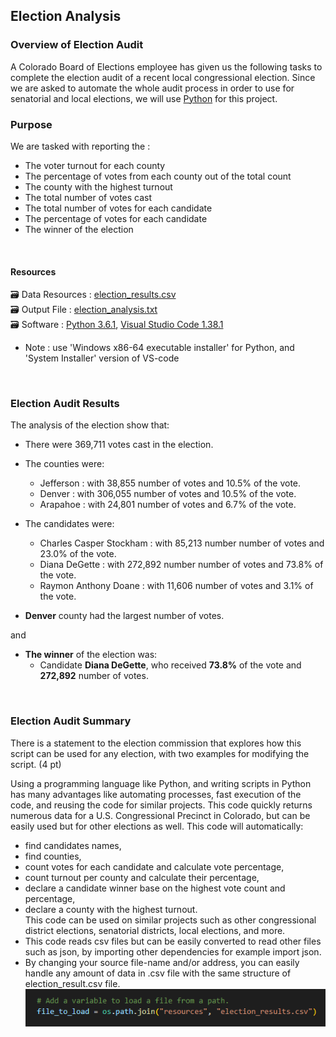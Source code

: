 ## Election Analysis

### Overview of Election Audit
A Colorado Board of Elections employee has given us the following tasks to complete the election audit of a recent local congressional election. Since we are asked to automate the whole audit process in order to use for senatorial and local elections, we will use [Python](https://www.python.org/doc/essays/blurb/) for this project.<br/>

### Purpose
We are tasked with reporting the : 
- The voter turnout for each county
- The percentage of votes from each county out of the total count
- The county with the highest turnout
- The total number of votes cast
- The total number of votes for each candidate
- The percentage of votes for each candidate
- The winner of the election
<br/>

#### Resources
:card_file_box: Data Resources : [election_results.csv](/resources/election_results.csv)<br/>
:card_file_box: Output File : [election_analysis.txt](/analysis/election_analysis.txt)<br/>
:card_file_box: Software : [Python 3.6.1](https://www.python.org/downloads/windows/),  [Visual Studio Code 1.38.1](https://code.visualstudio.com/download)
- Note : use 'Windows x86-64 executable installer' for Python, and 'System Installer' version of VS-code 
<br/>

### Election Audit Results
The analysis of the election show that:
- There were 369,711 votes cast in the election.
- The counties were: 
    - Jefferson :  with 38,855 number of votes and 10.5% of the vote.
    - Denver :  with 306,055 number of votes and 10.5% of the vote.
    - Arapahoe :  with 24,801 number of votes and 6.7% of the vote.

- The candidates were:
    - Charles Casper Stockham :  with 85,213 number number of votes and 23.0% of the vote.
    - Diana DeGette :  with 272,892 number number of votes and 73.8% of the vote.
    - Raymon Anthony Doane :  with 11,606 number of votes and 3.1% of the vote.

- **Denver** county had the largest number of votes.

and <br/>
- **The winner** of the election was:
    - Candidate **Diana DeGette**, who received **73.8%** of the vote and **272,892** number of votes.
<br/>

### Election Audit Summary
There is a statement to the election commission that explores how this script can be used for any election, with two examples for modifying the script.  (4 pt)

Using a programming language like Python, and writing scripts in Python has many advantages like automating processes, fast execution of the code, and reusing the code for similar projects. This code quickly returns numerous data for a U.S. Congressional Precinct in Colorado, but can be easily used but for other elections as well. This code will automatically:
- find candidates names,
- find counties,
- count votes for each candidate and calculate vote percentage,
- count turnout per county and calculate their percentage,
- declare a candidate winner base on the highest vote count and percentage,
- declare a county with the highest turnout.<br/>
This code can be used on similar projects such as other congressional district elections, senatorial districts, local elections, and more.<br/>
- This code reads csv files but can be easily converted to read other files such as json, by importing other dependencies for example import json.
- By changing your source file-name and/or address, you can easily handle any amount of data in .csv file with the same structure of  election_result.csv  file.
![01.png](/resources/images/01.png)

<br/>
